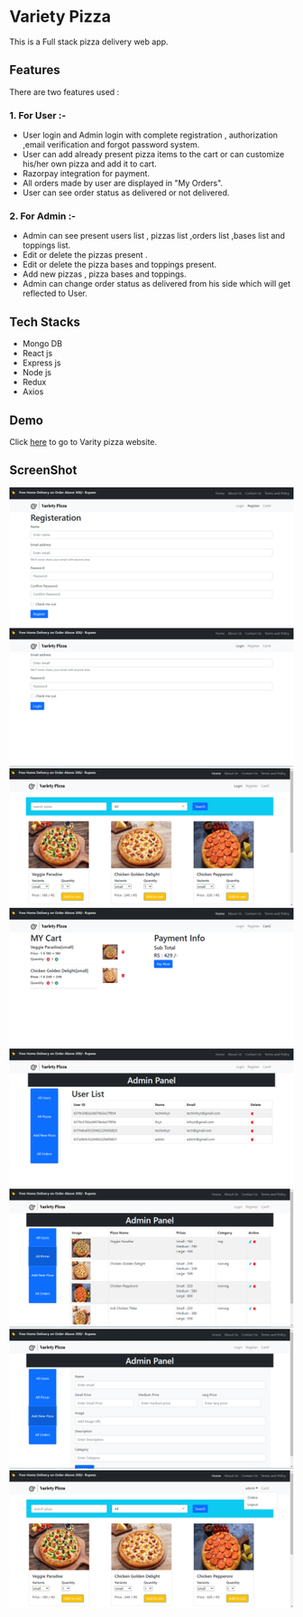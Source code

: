 
# Variety Pizza

This is a Full stack pizza delivery web app.


## Features
There are two features used :
### 1. For User :-
* User login and Admin login with complete registration , authorization ,email verification and forgot password system.
* User can add already present pizza items to the cart or can customize his/her own pizza and add it to cart.
* Razorpay integration for payment.
* All orders made by user are displayed in "My Orders".
* User can see order status as delivered or not delivered.
### 2. For Admin :-
* Admin can see present users list , pizzas list ,orders list ,bases list and toppings list.
* Edit or delete the pizzas present .
* Edit or delete the pizza bases and toppings present.
* Add new pizzas , pizza bases and toppings.
* Admin can change order status as delivered from his side which will get reflected to User.

## Tech Stacks
* Mongo DB
* React js
* Express js
* Node js
* Redux 
* Axios

## Demo
Click [here](https://variety-pizza.herokuapp.com/register) to go to Varity pizza website.

## ScreenShot
![alt text](https://github.com/Supriyabce/VarietyPizza/blob/main/screenshot/1.png)
![alt text](https://github.com/Supriyabce/VarietyPizza/blob/main/screenshot/2.png)
![alt text](https://github.com/Supriyabce/VarietyPizza/blob/main/screenshot/3.png)
![alt text](https://github.com/Supriyabce/VarietyPizza/blob/main/screenshot/4.png)
![alt text](https://github.com/Supriyabce/VarietyPizza/blob/main/screenshot/5.png)
![alt text](https://github.com/Supriyabce/VarietyPizza/blob/main/screenshot/6.png)
![alt text](https://github.com/Supriyabce/VarietyPizza/blob/main/screenshot/7.png)
![alt text](https://github.com/Supriyabce/VarietyPizza/blob/main/screenshot/8.png)
